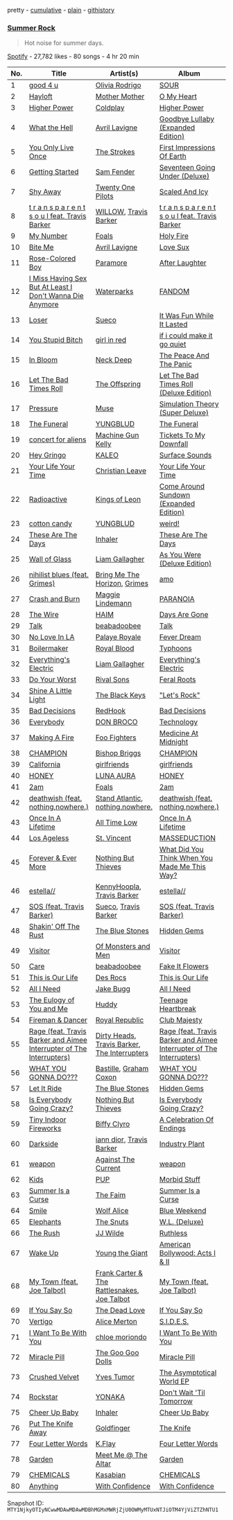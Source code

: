 pretty - [cumulative](/playlists/cumulative/37i9dQZF1DX72tt7n9B4TV.md) - [plain](/playlists/plain/37i9dQZF1DX72tt7n9B4TV) - [githistory](https://github.githistory.xyz/mackorone/spotify-playlist-archive/blob/main/playlists/plain/37i9dQZF1DX72tt7n9B4TV)

### [Summer Rock](https://open.spotify.com/playlist/37i9dQZF1DX72tt7n9B4TV)

> Hot noise for summer days.

[Spotify](https://open.spotify.com/user/spotify) - 27,782 likes - 80 songs - 4 hr 20 min

| No. | Title | Artist(s) | Album | Length |
|---|---|---|---|---|
| 1 | [good 4 u](https://open.spotify.com/track/4ZtFanR9U6ndgddUvNcjcG) | [Olivia Rodrigo](https://open.spotify.com/artist/1McMsnEElThX1knmY4oliG) | [SOUR](https://open.spotify.com/album/6s84u2TUpR3wdUv4NgKA2j) | 2:58 |
| 2 | [Hayloft](https://open.spotify.com/track/2kS6td1yvmpNgZTt1q5pQq) | [Mother Mother](https://open.spotify.com/artist/0e86yPdC41PGRkLp2Q1Bph) | [O My Heart](https://open.spotify.com/album/0X7S0TEZ5NJsSxmyTnfYi2) | 3:01 |
| 3 | [Higher Power](https://open.spotify.com/track/0939D7aT18uBDS2MTjWzct) | [Coldplay](https://open.spotify.com/artist/4gzpq5DPGxSnKTe4SA8HAU) | [Higher Power](https://open.spotify.com/album/6wiPmk3powmcz3G7zr6krg) | 3:31 |
| 4 | [What the Hell](https://open.spotify.com/track/2z4U9d5OAA4YLNXoCgioxo) | [Avril Lavigne](https://open.spotify.com/artist/0p4nmQO2msCgU4IF37Wi3j) | [Goodbye Lullaby \(Expanded Edition\)](https://open.spotify.com/album/1COPJyU2PpM2Itcob3vhFF) | 3:40 |
| 5 | [You Only Live Once](https://open.spotify.com/track/4fPBB44eDH71YohayI4eKV) | [The Strokes](https://open.spotify.com/artist/0epOFNiUfyON9EYx7Tpr6V) | [First Impressions Of Earth](https://open.spotify.com/album/1HQ61my1h3VWp2EBWKlp0n) | 3:09 |
| 6 | [Getting Started](https://open.spotify.com/track/4jzK6Ey84SAexMK5C2JWKx) | [Sam Fender](https://open.spotify.com/artist/6zlR5ttMfMNmwf2lecU9Cc) | [Seventeen Going Under \(Deluxe\)](https://open.spotify.com/album/4FKOLaEGqA7ZFYYW5r4X9z) | 3:09 |
| 7 | [Shy Away](https://open.spotify.com/track/2nG54Y4a3sH9YpfxMolOyi) | [Twenty One Pilots](https://open.spotify.com/artist/3YQKmKGau1PzlVlkL1iodx) | [Scaled And Icy](https://open.spotify.com/album/0Q5XBpCYFgUWiG9DUWyAmJ) | 2:55 |
| 8 | [t r a n s p a r e n t s o u l feat\. Travis Barker](https://open.spotify.com/track/1QL7nSDZCwZMnbisV4KOXt) | [WILLOW](https://open.spotify.com/artist/3rWZHrfrsPBxVy692yAIxF), [Travis Barker](https://open.spotify.com/artist/4exLIFE8sISLr28sqG1qNX) | [t r a n s p a r e n t s o u l feat\. Travis Barker](https://open.spotify.com/album/4ar4zcVlbYDYKgq5wEdq0T) | 2:48 |
| 9 | [My Number](https://open.spotify.com/track/04caEZhAsQKnWqKsMwk9ud) | [Foals](https://open.spotify.com/artist/6FQqZYVfTNQ1pCqfkwVFEa) | [Holy Fire](https://open.spotify.com/album/6SBkXTPlJ3oEaFwRm5o2lD) | 3:58 |
| 10 | [Bite Me](https://open.spotify.com/track/6dfwRetlyLPBoQzdufbOWj) | [Avril Lavigne](https://open.spotify.com/artist/0p4nmQO2msCgU4IF37Wi3j) | [Love Sux](https://open.spotify.com/album/5pkQpJAHxy9BzwA7E1UWxF) | 2:39 |
| 11 | [Rose\-Colored Boy](https://open.spotify.com/track/2RJfK2pOvGpnxC255YOy5k) | [Paramore](https://open.spotify.com/artist/74XFHRwlV6OrjEM0A2NCMF) | [After Laughter](https://open.spotify.com/album/1c9Sx7XdXuMptGyfCB6hHs) | 3:32 |
| 12 | [I Miss Having Sex But At Least I Don't Wanna Die Anymore](https://open.spotify.com/track/2Rmw7J0krEU75ffhkaK93D) | [Waterparks](https://open.spotify.com/artist/3QaxveoTiMetZCMp1sftiu) | [FANDOM](https://open.spotify.com/album/6W5NAcsq5dV2vMcxPFWXTb) | 2:13 |
| 13 | [Loser](https://open.spotify.com/track/01VbCa15MmvNg3KMOfoHa2) | [Sueco](https://open.spotify.com/artist/4iDroUFo89Y7YBsdDTBmTD) | [It Was Fun While It Lasted](https://open.spotify.com/album/0d2livswZ7Q3puCCJCE0Ge) | 2:13 |
| 14 | [You Stupid Bitch](https://open.spotify.com/track/65wEZxhPlAERKLcSbTD7qc) | [girl in red](https://open.spotify.com/artist/3uwAm6vQy7kWPS2bciKWx9) | [if i could make it go quiet](https://open.spotify.com/album/69p42ovQdwmYPLUsAQpeNn) | 3:15 |
| 15 | [In Bloom](https://open.spotify.com/track/0lgiIwUU7Y10uXfKkgXdjk) | [Neck Deep](https://open.spotify.com/artist/2TM0qnbJH4QPhGMCdPt7fH) | [The Peace And The Panic](https://open.spotify.com/album/76NbbdvTc4yP50p5m4u9H3) | 3:38 |
| 16 | [Let The Bad Times Roll](https://open.spotify.com/track/0O2UONKvVfdwDyefKh5Yo1) | [The Offspring](https://open.spotify.com/artist/5LfGQac0EIXyAN8aUwmNAQ) | [Let The Bad Times Roll \(Deluxe Edition\)](https://open.spotify.com/album/7CiSh3Wv5DrOmoxIZhzBYm) | 3:18 |
| 17 | [Pressure](https://open.spotify.com/track/3eSyMBd7ERw68NVB3jlRmW) | [Muse](https://open.spotify.com/artist/12Chz98pHFMPJEknJQMWvI) | [Simulation Theory \(Super Deluxe\)](https://open.spotify.com/album/5OZgDtx180ZZPMpm36J2zC) | 3:55 |
| 18 | [The Funeral](https://open.spotify.com/track/1nU2ooQKyk4CsYJMBdIK4J) | [YUNGBLUD](https://open.spotify.com/artist/6Ad91Jof8Niiw0lGLLi3NW) | [The Funeral](https://open.spotify.com/album/1q3OyLN3JyyvfVbFRqqcWW) | 3:31 |
| 19 | [concert for aliens](https://open.spotify.com/track/7os53rdrgA0OU6xC5xJruX) | [Machine Gun Kelly](https://open.spotify.com/artist/6TIYQ3jFPwQSRmorSezPxX) | [Tickets To My Downfall](https://open.spotify.com/album/57lgFncHBYu5E3igZnuCJK) | 2:40 |
| 20 | [Hey Gringo](https://open.spotify.com/track/4aPeeN8IYOCMNBGI0p7169) | [KALEO](https://open.spotify.com/artist/7jdFEYD2LTYjfwxOdlVjmc) | [Surface Sounds](https://open.spotify.com/album/1ZuNUNl8jvYmW4w1lR2CW3) | 4:44 |
| 21 | [Your Life Your Time](https://open.spotify.com/track/1HWkMkgqKMLqsAPRh0KNmE) | [Christian Leave](https://open.spotify.com/artist/2G8UkPZnQ8i78L8TfqP1X6) | [Your Life Your Time](https://open.spotify.com/album/4EZaBjrZvPKOch67xp0E3J) | 2:40 |
| 22 | [Radioactive](https://open.spotify.com/track/60CirPlTOEWOUBus7HxV3B) | [Kings of Leon](https://open.spotify.com/artist/2qk9voo8llSGYcZ6xrBzKx) | [Come Around Sundown \(Expanded Edition\)](https://open.spotify.com/album/5xFZ4iElFbUFtOGX4lvdTM) | 3:26 |
| 23 | [cotton candy](https://open.spotify.com/track/5lVZiDONIcGowIOetTZ4ps) | [YUNGBLUD](https://open.spotify.com/artist/6Ad91Jof8Niiw0lGLLi3NW) | [weird!](https://open.spotify.com/album/1KsMhtT6PWdFuMCiNLvWmP) | 2:47 |
| 24 | [These Are The Days](https://open.spotify.com/track/6fyCVdU5lJT9ErO9QicFWC) | [Inhaler](https://open.spotify.com/artist/6lyMYewq2SuTFIXgiv7OxH) | [These Are The Days](https://open.spotify.com/album/2cP0n7ZCTCH4MDgirIWZmz) | 3:42 |
| 25 | [Wall of Glass](https://open.spotify.com/track/5qlSYa5PePLAuAsAFgqVxW) | [Liam Gallagher](https://open.spotify.com/artist/6sN51vEARnAAdBw1IKZ8Q9) | [As You Were \(Deluxe Edition\)](https://open.spotify.com/album/2V3WS9tlPYmscBNWHHYu9X) | 3:43 |
| 26 | [nihilist blues \(feat\. Grimes\)](https://open.spotify.com/track/1JdWRS3PBZlSgKcPKcULtr) | [Bring Me The Horizon](https://open.spotify.com/artist/1Ffb6ejR6Fe5IamqA5oRUF), [Grimes](https://open.spotify.com/artist/053q0ukIDRgzwTr4vNSwab) | [amo](https://open.spotify.com/album/04mkS7FooK8fRbB626T9NR) | 5:25 |
| 27 | [Crash and Burn](https://open.spotify.com/track/4wFK5ESRSBrmVDjOkOSa7g) | [Maggie Lindemann](https://open.spotify.com/artist/0uGk2czvcpWQA383Im6ajf) | [PARANOIA](https://open.spotify.com/album/5CEcwEyL9wMG4TygYNTFgw) | 2:39 |
| 28 | [The Wire](https://open.spotify.com/track/6golelYKuy85o3u0cxIxFK) | [HAIM](https://open.spotify.com/artist/4Ui2kfOqGujY81UcPrb5KE) | [Days Are Gone](https://open.spotify.com/album/729Vh0HApsm7hGDVjbmtrf) | 4:05 |
| 29 | [Talk](https://open.spotify.com/track/1upVvXlWQUwAPuLN3oh8lk) | [beabadoobee](https://open.spotify.com/artist/35l9BRT7MXmM8bv2WDQiyB) | [Talk](https://open.spotify.com/album/2UqdKTiPEdLx7IqEeZ7CWV) | 2:38 |
| 30 | [No Love In LA](https://open.spotify.com/track/6bmJYonQyJrjlmBiGf9OeK) | [Palaye Royale](https://open.spotify.com/artist/0hAd6zwEgt9ILuMDY1prcI) | [Fever Dream](https://open.spotify.com/album/4UChZRTVQgPn9AZSak3X4h) | 3:22 |
| 31 | [Boilermaker](https://open.spotify.com/track/27BEATf1JFhKDmwJdpGVSk) | [Royal Blood](https://open.spotify.com/artist/2S5hlvw4CMtMGswFtfdK15) | [Typhoons](https://open.spotify.com/album/05aqnnpYVOvsX0SIzmIuxi) | 3:29 |
| 32 | [Everything's Electric](https://open.spotify.com/track/63JU4kHsgytIKkSM4tedme) | [Liam Gallagher](https://open.spotify.com/artist/6sN51vEARnAAdBw1IKZ8Q9) | [Everything's Electric](https://open.spotify.com/album/2Dqayfhl6Eow6nsHBXTXM3) | 3:36 |
| 33 | [Do Your Worst](https://open.spotify.com/track/1ZDq0oRT40CkuADdE4Jvrq) | [Rival Sons](https://open.spotify.com/artist/356c8AN5YWKvz86B4Sb1yf) | [Feral Roots](https://open.spotify.com/album/2OsED4DmBABqdP9NwGUpAu) | 3:30 |
| 34 | [Shine A Little Light](https://open.spotify.com/track/365TSrFPqM66giaxJuafR3) | [The Black Keys](https://open.spotify.com/artist/7mnBLXK823vNxN3UWB7Gfz) | ["Let's Rock"](https://open.spotify.com/album/0aA9rYw8PEv9G7tVIJ9dKg) | 3:16 |
| 35 | [Bad Decisions](https://open.spotify.com/track/2uJvuMZVAfnWa3lTTxJW9q) | [RedHook](https://open.spotify.com/artist/6OVWDN6Ty6RfnhUJlrYBlI) | [Bad Decisions](https://open.spotify.com/album/5V3bFQnpSALvyDEyHsCHat) | 2:32 |
| 36 | [Everybody](https://open.spotify.com/track/4yR1YTsrs38dHP6fzcXM93) | [DON BROCO](https://open.spotify.com/artist/1aOt6LvXOV6I8dv1A5Diia) | [Technology](https://open.spotify.com/album/0R3iUk31drnPKGCdb35Cbw) | 3:20 |
| 37 | [Making A Fire](https://open.spotify.com/track/2u8NmvhYX6wiviyxJTOhEi) | [Foo Fighters](https://open.spotify.com/artist/7jy3rLJdDQY21OgRLCZ9sD) | [Medicine At Midnight](https://open.spotify.com/album/1FyNZvJ6MHO01kl3ySMPdc) | 4:15 |
| 38 | [CHAMPION](https://open.spotify.com/track/14oFxKTXuTpYgKe2vy0Cih) | [Bishop Briggs](https://open.spotify.com/artist/0yb46jwm7gqbZXVXZQ8Z1e) | [CHAMPION](https://open.spotify.com/album/10XDik8bnbbPTfpO05tjwx) | 2:53 |
| 39 | [California](https://open.spotify.com/track/5RmGKBLOYl9hbNE7BuDmur) | [girlfriends](https://open.spotify.com/artist/4Dwhb9SL7iO3L27oXvEiO7) | [girlfriends](https://open.spotify.com/album/3cuyb6sSpCSEc6TLBh1sUQ) | 2:43 |
| 40 | [HONEY](https://open.spotify.com/track/7AVf3MdvwHM5CdOdquzu9c) | [LUNA AURA](https://open.spotify.com/artist/18UrIT17pqz5fG7J85iwSh) | [HONEY](https://open.spotify.com/album/5xaKQhMQZELvqDgxs8iLyQ) | 2:35 |
| 41 | [2am](https://open.spotify.com/track/04no0XXxXd3F5uLZi3qDYK) | [Foals](https://open.spotify.com/artist/6FQqZYVfTNQ1pCqfkwVFEa) | [2am](https://open.spotify.com/album/04CKg4c7QsOXrlUxXbEZAe) | 3:44 |
| 42 | [deathwish \(feat\. nothing,nowhere.\)](https://open.spotify.com/track/4pi7qRGw2DDKAJMGHGcZ2O) | [Stand Atlantic](https://open.spotify.com/artist/1W2Fv4YUnjC8hx2qQd6fGh), [nothing,nowhere.](https://open.spotify.com/artist/7FngGIEGgN3Iwauw1MvO4P) | [deathwish \(feat\. nothing,nowhere.\)](https://open.spotify.com/album/04tqbIcuZwsGL5Ut22eOKw) | 2:27 |
| 43 | [Once In A Lifetime](https://open.spotify.com/track/2Qjkvp4GLlL60lFXtEte0X) | [All Time Low](https://open.spotify.com/artist/46gyXjRIvN1NL1eCB8GBxo) | [Once In A Lifetime](https://open.spotify.com/album/4IV3UUGKbd9bZeRZlZDNJd) | 3:09 |
| 44 | [Los Ageless](https://open.spotify.com/track/2qTy3hGSbxoSenKmlKGHFw) | [St\. Vincent](https://open.spotify.com/artist/7bcbShaqKdcyjnmv4Ix8j6) | [MASSEDUCTION](https://open.spotify.com/album/4RoOGpdrgfiIUyv0kLaC4e) | 4:41 |
| 45 | [Forever & Ever More](https://open.spotify.com/track/0GCENWl11MluqJbz1Dqm0i) | [Nothing But Thieves](https://open.spotify.com/artist/1kDGbuxWknIKx4FlgWxiSp) | [What Did You Think When You Made Me This Way?](https://open.spotify.com/album/6qP4UnWRNlBMdsqanPhFuJ) | 3:28 |
| 46 | [estella//](https://open.spotify.com/track/4v2Bq0xDB7uNN73I5b44Du) | [KennyHoopla](https://open.spotify.com/artist/5ObBtv5VunwwhQaXXnUrsM), [Travis Barker](https://open.spotify.com/artist/4exLIFE8sISLr28sqG1qNX) | [estella//](https://open.spotify.com/album/03q6OOInl2G0qYtmFlybqh) | 1:58 |
| 47 | [SOS \(feat\. Travis Barker\)](https://open.spotify.com/track/38X7LavheHbSg0UwjRUNcf) | [Sueco](https://open.spotify.com/artist/4iDroUFo89Y7YBsdDTBmTD), [Travis Barker](https://open.spotify.com/artist/4exLIFE8sISLr28sqG1qNX) | [SOS \(feat\. Travis Barker\)](https://open.spotify.com/album/0n7Nnzxv7WBKDdpUdhL8C2) | 2:49 |
| 48 | [Shakin' Off The Rust](https://open.spotify.com/track/5PUlGG3xO8PUuDcYKuaeZH) | [The Blue Stones](https://open.spotify.com/artist/5VPCIIfZPK8KPsgz4jmOEC) | [Hidden Gems](https://open.spotify.com/album/6uI7YirquMLS8hkRFgJ16B) | 3:42 |
| 49 | [Visitor](https://open.spotify.com/track/0z3Sa7vtRfn4ywaHzZzBLK) | [Of Monsters and Men](https://open.spotify.com/artist/4dwdTW1Lfiq0cM8nBAqIIz) | [Visitor](https://open.spotify.com/album/41oni1NWTzN3lOrGU4JxYf) | 3:27 |
| 50 | [Care](https://open.spotify.com/track/1aTf6n7MSd9z1LQYJEcmqF) | [beabadoobee](https://open.spotify.com/artist/35l9BRT7MXmM8bv2WDQiyB) | [Fake It Flowers](https://open.spotify.com/album/3SGFxGF2loXeOFZtKvdmxo) | 3:14 |
| 51 | [This is Our Life](https://open.spotify.com/track/6ckVL9k9M43EKpeXwASuf6) | [Des Rocs](https://open.spotify.com/artist/2kO6mP0olFJGGh6kvUdNC8) | [This is Our Life](https://open.spotify.com/album/7GIxrgLPIKexc7d5FwNtuX) | 3:44 |
| 52 | [All I Need](https://open.spotify.com/track/3aMyQSDW0DJ7LTOkrd29hU) | [Jake Bugg](https://open.spotify.com/artist/4hf3caW9H8uFwwbv5pFjcg) | [All I Need](https://open.spotify.com/album/4ZXK260CRmgXgQ5tCs1hmk) | 3:36 |
| 53 | [The Eulogy of You and Me](https://open.spotify.com/track/0FPfkAGl5xLLZ8kIl7eDYi) | [Huddy](https://open.spotify.com/artist/3BxsweDMcgp9gNWmG40u6f) | [Teenage Heartbreak](https://open.spotify.com/album/6J3MyFpk3rKOlthkLrW7q9) | 3:03 |
| 54 | [Fireman & Dancer](https://open.spotify.com/track/5Ylm93lRkYCLo6jUeF1VnG) | [Royal Republic](https://open.spotify.com/artist/0DbbnkFMhhDvinDYIiHhGS) | [Club Majesty](https://open.spotify.com/album/2PzfMWIpq6JKucGhkS1X5M) | 2:48 |
| 55 | [Rage \(feat\. Travis Barker and Aimee Interrupter of The Interrupters\)](https://open.spotify.com/track/7Eta7z7ofiykxOyk9HVWij) | [Dirty Heads](https://open.spotify.com/artist/6GkJh85o22LfD2vgL9DP6f), [Travis Barker](https://open.spotify.com/artist/4exLIFE8sISLr28sqG1qNX), [The Interrupters](https://open.spotify.com/artist/25Maank76ry2Tmbi2Ql1SF) | [Rage \(feat\. Travis Barker and Aimee Interrupter of The Interrupters\)](https://open.spotify.com/album/00HwTxnfnfF0OVuXeOhJCZ) | 3:14 |
| 56 | [WHAT YOU GONNA DO???](https://open.spotify.com/track/31brGBYDq5N15VxIn5juop) | [Bastille](https://open.spotify.com/artist/7EQ0qTo7fWT7DPxmxtSYEc), [Graham Coxon](https://open.spotify.com/artist/7ueZp29tCNwjIj4yAMTEaC) | [WHAT YOU GONNA DO???](https://open.spotify.com/album/60qrudaXQ3p7R3gX4ctAdD) | 2:11 |
| 57 | [Let It Ride](https://open.spotify.com/track/6ybAXYfBjpsJL1ARBhtmO3) | [The Blue Stones](https://open.spotify.com/artist/5VPCIIfZPK8KPsgz4jmOEC) | [Hidden Gems](https://open.spotify.com/album/6uI7YirquMLS8hkRFgJ16B) | 3:37 |
| 58 | [Is Everybody Going Crazy?](https://open.spotify.com/track/3CauBZqN2EuHTJo4sSpjbS) | [Nothing But Thieves](https://open.spotify.com/artist/1kDGbuxWknIKx4FlgWxiSp) | [Is Everybody Going Crazy?](https://open.spotify.com/album/5J2B0xzIbsFSqwLTLrlRe1) | 3:57 |
| 59 | [Tiny Indoor Fireworks](https://open.spotify.com/track/1ZUsnvMUqF0uJkhhjZlvcY) | [Biffy Clyro](https://open.spotify.com/artist/1km0R7wy712AzLkA1WjKET) | [A Celebration Of Endings](https://open.spotify.com/album/5yAXUpsKaby5IcXgzrNFAw) | 3:15 |
| 60 | [Darkside](https://open.spotify.com/track/6IxHk0uFSBTwTiNDsWfqIv) | [iann dior](https://open.spotify.com/artist/6ASri4ePR7RlsvIQgWPJpS), [Travis Barker](https://open.spotify.com/artist/4exLIFE8sISLr28sqG1qNX) | [Industry Plant](https://open.spotify.com/album/5UuzudgFxwLkxC1LFajC5e) | 2:34 |
| 61 | [weapon](https://open.spotify.com/track/1MUExGawtk7kNqKaMO28wD) | [Against The Current](https://open.spotify.com/artist/6yhD1KjhLxIETFF7vIRf8B) | [weapon](https://open.spotify.com/album/3MBuWCEWssM1Yc7JmvuYB7) | 3:17 |
| 62 | [Kids](https://open.spotify.com/track/6Dgix2xCbnqigfrjulm24R) | [PUP](https://open.spotify.com/artist/6A7uqgC2N1nUhrCLAytHxN) | [Morbid Stuff](https://open.spotify.com/album/504XSXhUJlzztcMV4YMaDV) | 3:30 |
| 63 | [Summer Is a Curse](https://open.spotify.com/track/0cSNN4fgW1RFDQV58eVRKK) | [The Faim](https://open.spotify.com/artist/6VsU92soWFLtVsSP65rkrN) | [Summer Is a Curse](https://open.spotify.com/album/1yQQOHHAxZAc1sI5K4sHrJ) | 3:01 |
| 64 | [Smile](https://open.spotify.com/track/0wQKKPy050lguUxlKvHIi5) | [Wolf Alice](https://open.spotify.com/artist/3btzEQD6sugImIHPMRgkwV) | [Blue Weekend](https://open.spotify.com/album/1VCTWaze9kuY5IDlbtR5p0) | 3:16 |
| 65 | [Elephants](https://open.spotify.com/track/1bHJQgkyDJQHhfLgLk9duY) | [The Snuts](https://open.spotify.com/artist/4AzAfQNuAyKOFG4DZMsdAo) | [W.L\. \(Deluxe\)](https://open.spotify.com/album/6dakS3ouiZyccOIdrBBKcu) | 3:23 |
| 66 | [The Rush](https://open.spotify.com/track/2w1PqXuQG6Fjum7259GzO8) | [JJ Wilde](https://open.spotify.com/artist/1pLZeUSXJwVVJSPhmBSwf6) | [Ruthless](https://open.spotify.com/album/4A9EmspHpAoSVjzYm2U9WM) | 3:07 |
| 67 | [Wake Up](https://open.spotify.com/track/2VSTOiCySVABw6AzuIDK2F) | [Young the Giant](https://open.spotify.com/artist/4j56EQDQu5XnL7R3E9iFJT) | [American Bollywood: Acts I & II](https://open.spotify.com/album/19DppuPPGsQ5fBy0gT5aaz) | 3:36 |
| 68 | [My Town \(feat\. Joe Talbot\)](https://open.spotify.com/track/2gxYf0Tdnn65M6HKzFU1ye) | [Frank Carter & The Rattlesnakes](https://open.spotify.com/artist/3r32a6mMdoPaSP1C7kYhMc), [Joe Talbot](https://open.spotify.com/artist/1Gh0mTt3Nt7AeLwWhpJY4R) | [My Town \(feat\. Joe Talbot\)](https://open.spotify.com/album/06cux1Vggkcy0TWsltLziy) | 2:44 |
| 69 | [If You Say So](https://open.spotify.com/track/4hxA5dS3eIAm4jkOLVfQDZ) | [The Dead Love](https://open.spotify.com/artist/0G2ShWwCGT5aGubowNDk2N) | [If You Say So](https://open.spotify.com/album/5Fs69JI3j01ENByVg2Oego) | 2:31 |
| 70 | [Vertigo](https://open.spotify.com/track/1uxPC9Sqn1bMLhUaTqFjye) | [Alice Merton](https://open.spotify.com/artist/7f0OLhGgBMX9fUjm1dcPip) | [S.I.D.E.S.](https://open.spotify.com/album/5rkOKaMUZNSpFAxLHMSp9s) | 3:06 |
| 71 | [I Want To Be With You](https://open.spotify.com/track/2bYTSTwiAPXDj322o1wKu2) | [chloe moriondo](https://open.spotify.com/artist/3P4vW5tzQvmuoNaFQqzy9q) | [I Want To Be With You](https://open.spotify.com/album/4KDSiUvJGqsrLkHcCFNmxv) | 2:59 |
| 72 | [Miracle Pill](https://open.spotify.com/track/7Az7CZGlPdRMq8E4rfOAS3) | [The Goo Goo Dolls](https://open.spotify.com/artist/2sil8z5kiy4r76CRTXxBCA) | [Miracle Pill](https://open.spotify.com/album/6YkjHyoVbR8Qx9STl3veBl) | 3:17 |
| 73 | [Crushed Velvet](https://open.spotify.com/track/1I0i3wWt1sCZ4PT0TfnyZm) | [Yves Tumor](https://open.spotify.com/artist/0qu422H5MOoQxGjd4IzHbS) | [The Asymptotical World EP](https://open.spotify.com/album/2julo3Z5rNzSod7DoEuTz7) | 3:17 |
| 74 | [Rockstar](https://open.spotify.com/track/6XZ8SzOsrIPce5JdgMeJFF) | [YONAKA](https://open.spotify.com/artist/3Wcyta3gkOdQ4TfY0WyZpu) | [Don't Wait 'Til Tomorrow](https://open.spotify.com/album/20XIFoAtLYdFGnDoqNwnbf) | 3:43 |
| 75 | [Cheer Up Baby](https://open.spotify.com/track/4U7B8upa2xDTudFoGrBJ6G) | [Inhaler](https://open.spotify.com/artist/6lyMYewq2SuTFIXgiv7OxH) | [Cheer Up Baby](https://open.spotify.com/album/2DSLcvO3yEHoEKlxmdL4k1) | 3:53 |
| 76 | [Put The Knife Away](https://open.spotify.com/track/1Wc4oMYsjCqMSDQST8oXEr) | [Goldfinger](https://open.spotify.com/artist/7sVQKNtdP2NylxMgbNOJMM) | [The Knife](https://open.spotify.com/album/5jfO0OhKV66c4OoPqhtI2l) | 2:57 |
| 77 | [Four Letter Words](https://open.spotify.com/track/0F7plvzEr2eu5aHZwW3uE7) | [K.Flay](https://open.spotify.com/artist/0pCNk4D3E2xtszsm6hMsWr) | [Four Letter Words](https://open.spotify.com/album/3cezfDIOGBVAtXaEuG2L2n) | 2:27 |
| 78 | [Garden](https://open.spotify.com/track/00JfiKSB2Ne3dWu6EGcec9) | [Meet Me @ The Altar](https://open.spotify.com/artist/4bzfsZhaLW6VWHLh1sqcrK) | [Garden](https://open.spotify.com/album/7z7oHIPniqVIRGhU5AiI1a) | 3:40 |
| 79 | [CHEMICALS](https://open.spotify.com/track/1zMAaHzTsJ4Q75R2wVLQut) | [Kasabian](https://open.spotify.com/artist/11wRdbnoYqRddKBrpHt4Ue) | [CHEMICALS](https://open.spotify.com/album/20Frjm6zA1CdmZcNIQNmv6) | 3:31 |
| 80 | [Anything](https://open.spotify.com/track/6gjiOko3nMCSgZciFm7zpX) | [With Confidence](https://open.spotify.com/artist/2PWXHVDEtObSmUrNhfPRav) | [With Confidence](https://open.spotify.com/album/0nVyJYOVvS1Trsphx7KPxp) | 2:48 |

Snapshot ID: `MTY1NjkyOTIyNCwwMDAwMDAwMDBhMGMxMWRjZjU0OWMyMTUxNTJiOTM4YjViZTZhNTU1`
